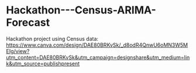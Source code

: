 # Hackathon---Census-ARIMA-Forecast
Hackathon project using Census data: 
https://www.canva.com/design/DAE80BRKvSk/_d8odR4QnwU6oMN3W5MEIg/view?utm_content=DAE80BRKvSk&utm_campaign=designshare&utm_medium=link&utm_source=publishpresent
